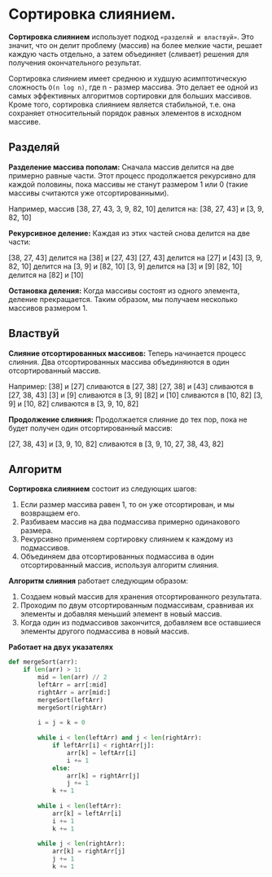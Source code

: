 # Сортировка слиянием.

**Сортировка слиянием** использует подход `«разделяй и властвуй»`. Это значит, что он делит проблему (массив) на более мелкие части, решает каждую часть отдельно, а затем объединяет (сливает) решения для получения окончательного результат.

Сортировка слиянием имеет среднюю и худшую асимптотическую сложность `O(n log n)`, где n - размер массива. Это делает ее одной из самых эффективных алгоритмов сортировки для больших массивов. Кроме того, сортировка слиянием является стабильной, т.е. она сохраняет относительный порядок равных элементов в исходном массиве.

## Разделяй

**Разделение массива пополам:** Сначала массив делится на две примерно равные части. Этот процесс продолжается рекурсивно для каждой половины, пока массивы не станут размером 1 или 0 (такие массивы считаются уже отсортированными).


Например, массив [38, 27, 43, 3, 9, 82, 10] делится на:
[38, 27, 43] и [3, 9, 82, 10]

**Рекурсивное деление:** Каждая из этих частей снова делится на две части:

[38, 27, 43] делится на [38] и [27, 43]
[27, 43] делится на [27] и [43]
[3, 9, 82, 10] делится на [3, 9] и [82, 10]
[3, 9] делится на [3] и [9]
[82, 10] делится на [82] и [10]

**Остановка деления:** Когда массивы состоят из одного элемента, деление прекращается. Таким образом, мы получаем несколько массивов размером 1.

## Властвуй

**Слияние отсортированных массивов:** Теперь начинается процесс слияния. Два отсортированных массива объединяются в один отсортированный массив.

Например:
[38] и [27] сливаются в [27, 38]
[27, 38] и [43] сливаются в [27, 38, 43]
[3] и [9] сливаются в [3, 9]
[82] и [10] сливаются в [10, 82]
[3, 9] и [10, 82] сливаются в [3, 9, 10, 82]

**Продолжение слияния:** Продолжается слияние до тех пор, пока не будет получен один отсортированный массив:

[27, 38, 43] и [3, 9, 10, 82] сливаются в [3, 9, 10, 27, 38, 43, 82]


## Алгоритм

**Сортировка слиянием** состоит из следующих шагов:
1) Если размер массива равен 1, то он уже отсортирован, и мы возвращаем его.
2) Разбиваем массив на два подмассива примерно одинакового размера.
3) Рекурсивно применяем сортировку слиянием к каждому из подмассивов.
4) Объединяем два отсортированных подмассива в один отсортированный массив, используя алгоритм слияния.

**Алгоритм слияния** работает следующим образом:
1) Создаем новый массив для хранения отсортированного результата.
2) Проходим по двум отсортированным подмассивам, сравнивая их элементы и добавляя меньший элемент в новый массив.
3) Когда один из подмассивов закончится, добавляем все оставшиеся элементы другого подмассива в новый массив.


**Работает на двух указателях**

```python
def mergeSort(arr):  
    if len(arr) > 1:  
        mid = len(arr) // 2  
        leftArr = arr[:mid]  
        rightArr = arr[mid:]  
        mergeSort(leftArr)  
        mergeSort(rightArr)  
		
        i = j = k = 0  
		
        while i < len(leftArr) and j < len(rightArr):  
            if leftArr[i] < rightArr[j]:  
                arr[k] = leftArr[i]  
                i += 1  
            else:  
                arr[k] = rightArr[j]  
                j += 1  
            k += 1  
		
        while i < len(leftArr):  
            arr[k] = leftArr[i]  
            i += 1  
            k += 1  
		
        while j < len(rightArr):  
            arr[k] = rightArr[j]  
            j += 1  
            k += 1
```


